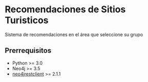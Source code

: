 # Recomendaciones de Sitios Turisticos
 Sistema de recomendaciones en el área que seleccione su grupo

## Prerrequisitos

- Python >= 3.0
- Neo4j >= 3.5
- [neo4jrestclient](https://pypi.org/project/neo4jrestclient/) >= 2.1.1

